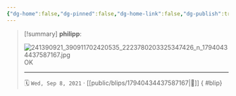 ```yaml
---
{"dg-home":false,"dg-pinned":false,"dg-home-link":false,"dg-publish":true,"type":"blip","disabled rules":["yaml-title","yaml-title-alias","file-name-heading"],"title":"philipp on instagram @ 2021-09-08","created-date":"2021-09-08T14:00:00","updated-date":"2025-05-02T17:43:08","dg-path":"blips/17940434437587167.md","permalink":"/blips/17940434437587167/","dgPassFrontmatter":true,"created":"2021-09-08T14:00:00","updated":"2025-05-02T17:43:08"}
---
```


> [!summary] **philipp**:
>
> ![241390921_390911702420535_2223780203325347426_n_17940434437587167.jpg](/img/user/attachments/241390921_390911702420535_2223780203325347426_n_17940434437587167.jpg)
> OK
> - - -
>
> 🗓️ `Wed, Sep 8, 2021` · [[public/blips/17940434437587167\|🔗]]
{ #blip}

